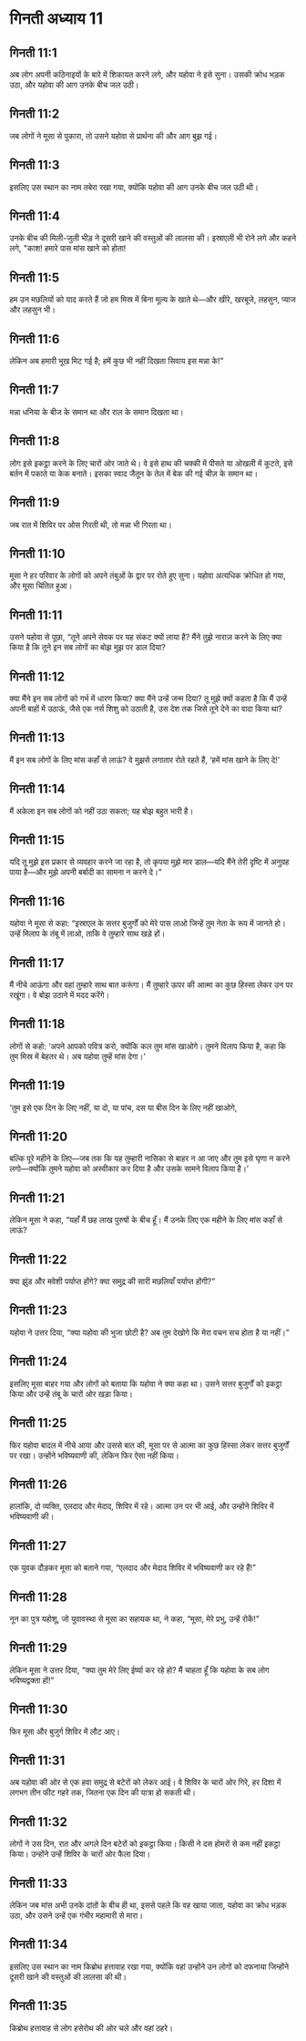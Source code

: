 # गिनती अध्याय 11

## गिनती 11:1
अब लोग अपनी कठिनाइयों के बारे में शिकायत करने लगे, और यहोवा ने इसे सुना। उसकी क्रोध भड़क उठा, और यहोवा की आग उनके बीच जल उठी।

## गिनती 11:2
जब लोगों ने मूसा से पुकारा, तो उसने यहोवा से प्रार्थना की और आग बुझ गई।

## गिनती 11:3
इसलिए उस स्थान का नाम तबेरा रखा गया, क्योंकि यहोवा की आग उनके बीच जल उठी थी।

## गिनती 11:4
उनके बीच की मिली-जुली भीड़ ने दूसरी खाने की वस्तुओं की लालसा की। इस्राएली भी रोने लगे और कहने लगे, "काश! हमारे पास मांस खाने को होता!

## गिनती 11:5
हम उन मछलियों को याद करते हैं जो हम मिस्र में बिना मूल्य के खाते थे—और खीरे, खरबूजे, लहसुन, प्याज और लहसुन भी।

## गिनती 11:6
लेकिन अब हमारी भूख मिट गई है; हमें कुछ भी नहीं दिखता सिवाय इस मन्ना के!”

## गिनती 11:7
मन्ना धनिया के बीज के समान था और राल के समान दिखता था।

## गिनती 11:8
लोग इसे इकट्ठा करने के लिए चारों ओर जाते थे। वे इसे हाथ की चक्की में पीसते या ओखली में कूटते, इसे बर्तन में पकाते या केक बनाते। इसका स्वाद जैतून के तेल में बेक की गई चीज़ के समान था।

## गिनती 11:9
जब रात में शिविर पर ओस गिरती थी, तो मन्ना भी गिरता था।

## गिनती 11:10
मूसा ने हर परिवार के लोगों को अपने तंबुओं के द्वार पर रोते हुए सुना। यहोवा अत्यधिक क्रोधित हो गया, और मूसा चिंतित हुआ।

## गिनती 11:11
उसने यहोवा से पूछा, “तूने अपने सेवक पर यह संकट क्यों लाया है? मैंने तुझे नाराज़ करने के लिए क्या किया है कि तूने इन सब लोगों का बोझ मुझ पर डाल दिया?

## गिनती 11:12
क्या मैंने इन सब लोगों को गर्भ में धारण किया? क्या मैंने उन्हें जन्म दिया? तू मुझे क्यों कहता है कि मैं उन्हें अपनी बाहों में उठाऊं, जैसे एक नर्स शिशु को उठाती है, उस देश तक जिसे तूने देने का वादा किया था?

## गिनती 11:13
मैं इन सब लोगों के लिए मांस कहाँ से लाऊं? वे मुझसे लगातार रोते रहते हैं, ‘हमें मांस खाने के लिए दे!’

## गिनती 11:14
मैं अकेला इन सब लोगों को नहीं उठा सकता; यह बोझ बहुत भारी है।

## गिनती 11:15
यदि तू मुझे इस प्रकार से व्यवहार करने जा रहा है, तो कृपया मुझे मार डाल—यदि मैंने तेरी दृष्टि में अनुग्रह पाया है—और मुझे अपनी बर्बादी का सामना न करने दे।”

## गिनती 11:16
यहोवा ने मूसा से कहा: “इस्राएल के सत्तर बुजुर्गों को मेरे पास लाओ जिन्हें तुम नेता के रूप में जानते हो। उन्हें मिलाप के तंबू में लाओ, ताकि वे तुम्हारे साथ खड़े हों।

## गिनती 11:17
मैं नीचे आऊंगा और वहां तुम्हारे साथ बात करूंगा। मैं तुम्हारे ऊपर की आत्मा का कुछ हिस्सा लेकर उन पर रखूंगा। वे बोझ उठाने में मदद करेंगे।

## गिनती 11:18
लोगों से कहो: ‘अपने आपको पवित्र करो, क्योंकि कल तुम मांस खाओगे। तुमने विलाप किया है, कहा कि तुम मिस्र में बेहतर थे। अब यहोवा तुम्हें मांस देगा।’

## गिनती 11:19
‘तुम इसे एक दिन के लिए नहीं, या दो, या पांच, दस या बीस दिन के लिए नहीं खाओगे,

## गिनती 11:20
बल्कि पूरे महीने के लिए—जब तक कि यह तुम्हारी नासिका से बाहर न आ जाए और तुम इसे घृणा न करने लगो—क्योंकि तुमने यहोवा को अस्वीकार कर दिया है और उसके सामने विलाप किया है।’

## गिनती 11:21
लेकिन मूसा ने कहा, “यहाँ मैं छह लाख पुरुषों के बीच हूँ। मैं उनके लिए एक महीने के लिए मांस कहाँ से लाऊं?

## गिनती 11:22
क्या झुंड और मवेशी पर्याप्त होंगे? क्या समुद्र की सारी मछलियाँ पर्याप्त होंगी?”

## गिनती 11:23
यहोवा ने उत्तर दिया, “क्या यहोवा की भुजा छोटी है? अब तुम देखोगे कि मेरा वचन सच होता है या नहीं।”

## गिनती 11:24
इसलिए मूसा बाहर गया और लोगों को बताया कि यहोवा ने क्या कहा था। उसने सत्तर बुजुर्गों को इकट्ठा किया और उन्हें तंबू के चारों ओर खड़ा किया।

## गिनती 11:25
फिर यहोवा बादल में नीचे आया और उससे बात की, मूसा पर से आत्मा का कुछ हिस्सा लेकर सत्तर बुजुर्गों पर रखा। उन्होंने भविष्यवाणी की, लेकिन फिर ऐसा नहीं किया।

## गिनती 11:26
हालांकि, दो व्यक्ति, एलदाद और मेदाद, शिविर में रहे। आत्मा उन पर भी आई, और उन्होंने शिविर में भविष्यवाणी की।

## गिनती 11:27
एक युवक दौड़कर मूसा को बताने गया, “एलदाद और मेदाद शिविर में भविष्यवाणी कर रहे हैं!”

## गिनती 11:28
नून का पुत्र यहोशू, जो युवावस्था से मूसा का सहायक था, ने कहा, “मूसा, मेरे प्रभु, उन्हें रोकें!”

## गिनती 11:29
लेकिन मूसा ने उत्तर दिया, “क्या तुम मेरे लिए ईर्ष्या कर रहे हो? मैं चाहता हूँ कि यहोवा के सब लोग भविष्यद्वक्ता हों!”

## गिनती 11:30
फिर मूसा और बुजुर्ग शिविर में लौट आए।

## गिनती 11:31
अब यहोवा की ओर से एक हवा समुद्र से बटेरों को लेकर आई। वे शिविर के चारों ओर गिरे, हर दिशा में लगभग तीन फीट गहरे तक, जितना एक दिन की यात्रा हो सकती थी।

## गिनती 11:32
लोगों ने उस दिन, रात और अगले दिन बटेरों को इकट्ठा किया। किसी ने दस होमरों से कम नहीं इकट्ठा किया। उन्होंने उन्हें शिविर के चारों ओर फैला दिया।

## गिनती 11:33
लेकिन जब मांस अभी उनके दांतों के बीच ही था, इससे पहले कि वह खाया जाता, यहोवा का क्रोध भड़क उठा, और उसने उन्हें एक गंभीर महामारी से मारा।

## गिनती 11:34
इसलिए उस स्थान का नाम किब्रोथ हत्तावाह रखा गया, क्योंकि वहां उन्होंने उन लोगों को दफनाया जिन्होंने दूसरी खाने की वस्तुओं की लालसा की थी।

## गिनती 11:35
किब्रोथ हत्तावाह से लोग हसेरोथ की ओर चले और वहां ठहरे।
